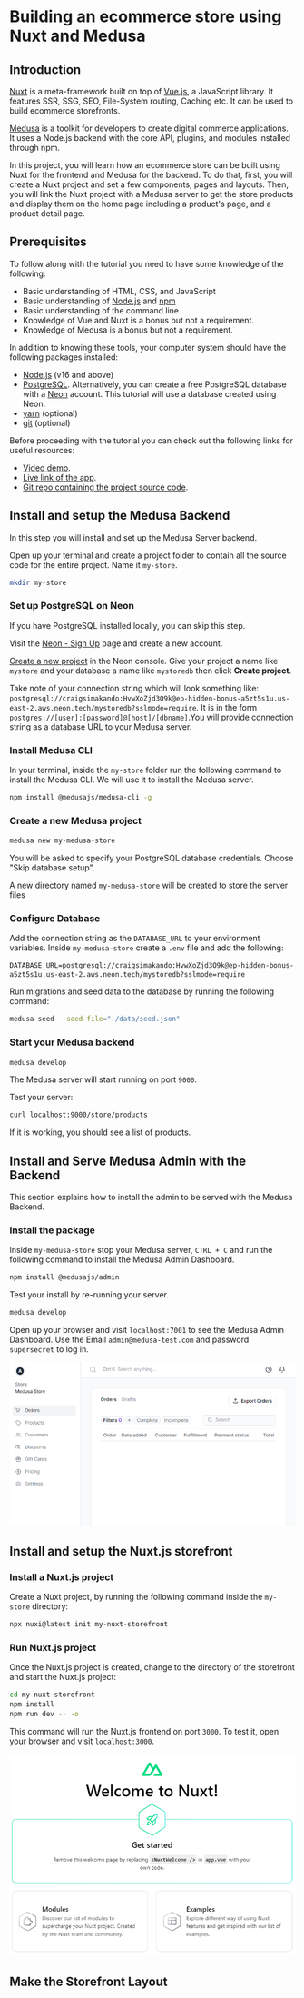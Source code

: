# Building an ecommerce store using Nuxt and Medusa

## Introduction

[Nuxt]() is a meta-framework built on top of [Vue.js](), a JavaScript library. It features SSR, SSG, SEO, File-System routing, Caching etc. It can be used to build ecommerce storefronts.

[Medusa]() is a toolkit for developers to create digital commerce applications. It uses a Node.js backend with the core API, plugins, and modules installed through npm.

In this project, you will learn how an ecommerce store can be built using Nuxt for the frontend and Medusa for the backend. To do that, first, you will create a Nuxt project and set a few components, pages and layouts. Then, you will link the Nuxt project with a Medusa server to get the store products and display them on the home page including a product's page, and a product detail page.

## Prerequisites

To follow along with the tutorial you need to have some knowledge of the following:
- Basic understanding of HTML, CSS, and JavaScript
- Basic understanding of [Node.js]() and [npm]()
- Basic understanding of the command line
- Knowledge of Vue and Nuxt is a bonus but not a requirement.
- Knowledge of Medusa is a bonus but not a requirement.

In addition to knowing these tools, your computer system should have the following packages installed:
- [Node.js]() (v16 and above) 
- [PostgreSQL](). Alternatively, you can create a free PostgreSQL database with a [Neon]() account. This tutorial will use a database created using Neon.
- [yarn]() (optional)
- [git]() (optional)

Before proceeding with the tutorial you can check out the following links for useful resources:
- [Video demo]().
- [Live link of the app]().
- [Git repo containing the project source code]().

## Install and setup the Medusa Backend

In this step you will install and set up the Medusa Server backend. 

Open up your terminal and create a project folder to contain all the source code for the entire project. Name it `my-store`.

```bash
mkdir my-store
```

### Set up PostgreSQL on Neon

If you have PostgreSQL installed locally, you can skip this step. 

Visit the [Neon - Sign Up](https://console.neon.tech/signup) page and create a new account.

[Create a new project](https://console.neon.tech/app/projects) in the Neon console. Give your project a name like `mystore` and your database a name like `mystoredb` then click **Create project**.

Take note of your connection string which will look something like: `postgresql://craigsimakando:HvwXoZjd3O9k@ep-hidden-bonus-a5zt5s1u.us-east-2.aws.neon.tech/mystoredb?sslmode=require`. It is in the form `postgres://[user]:[password]@[host]/[dbname]`.You will provide connection string as a database URL to your Medusa server.

### Install Medusa CLI

In your terminal, inside the `my-store` folder run the following command to install the Medusa CLI. We will use it to install the Medusa server.

```bash
npm install @medusajs/medusa-cli -g
```

### Create a new Medusa project

```bash
medusa new my-medusa-store
```

You will be asked to specify your PostgreSQL database credentials. Choose "Skip database setup".

A new directory named `my-medusa-store` will be created to store the server files

### Configure Database

Add the connection string as the `DATABASE_URL` to your environment variables. Inside `my-medusa-store` create a `.env` file and add the following:

```
DATABASE_URL=postgresql://craigsimakando:HvwXoZjd3O9k@ep-hidden-bonus-a5zt5s1u.us-east-2.aws.neon.tech/mystoredb?sslmode=require
```

Run migrations and seed data to the database by running the following command:

```bash
medusa seed --seed-file="./data/seed.json"
```

### Start your Medusa backend

```bash
medusa develop
```

The Medusa server will start running on port `9000`.

Test your server:
```bash
curl localhost:9000/store/products
```

If it is working, you should see a list of products.

## Install and Serve Medusa Admin with the Backend

This section explains how to install the admin to be served with the Medusa Backend.

### Install the package

Inside `my-medusa-store` stop your Medusa server, `CTRL + C` and run the following command to install the Medusa Admin Dashboard.

```bash
npm install @medusajs/admin
```

Test your install by re-running your server.
```bash
medusa develop
```

Open up your browser and visit `localhost:7001` to see the Medusa Admin Dashboard. Use the Email `admin@medusa-test.com` and password `supersecret` to log in.

![Medusa Admin Dashboard](/medusa-admin-dashboard.png)

## Install and setup the Nuxt.js storefront

### Install a Nuxt.js project

Create a Nuxt project, by running the following command inside the `my-store` directory:
```bash
npx nuxi@latest init my-nuxt-storefront
```

### Run Nuxt.js project

Once the Nuxt.js project is created, change to the directory of the storefront and start the Nuxt.js project:
```bash
cd my-nuxt-storefront
npm install
npm run dev -- -o
```

This command will run the Nuxt.js frontend on port `3000`. To test it, open your browser and visit `localhost:3000`. 

![Nuxt default frontend](nuxt-default-frontend.png)

## Make the Storefront Layout










